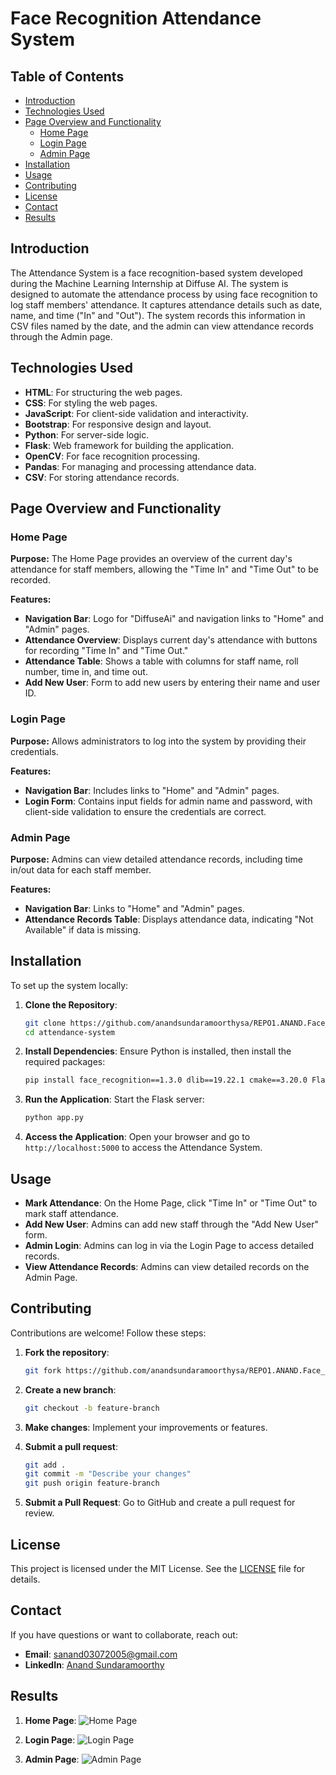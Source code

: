 # Face Recognition Attendance System

## Table of Contents
- [Introduction](#introduction)
- [Technologies Used](#technologies-used)
- [Page Overview and Functionality](#page-overview-and-functionality)
  - [Home Page](#home-page)
  - [Login Page](#login-page)
  - [Admin Page](#admin-page)
- [Installation](#installation)
- [Usage](#usage)
- [Contributing](#contributing)
- [License](#license)
- [Contact](#contact)
- [Results](#results)

## Introduction
The Attendance System is a face recognition-based system developed during the Machine Learning Internship at Diffuse AI. The system is designed to automate the attendance process by using face recognition to log staff members' attendance. It captures attendance details such as date, name, and time ("In" and "Out"). The system records this information in CSV files named by the date, and the admin can view attendance records through the Admin page.

## Technologies Used
- **HTML**: For structuring the web pages.
- **CSS**: For styling the web pages.
- **JavaScript**: For client-side validation and interactivity.
- **Bootstrap**: For responsive design and layout.
- **Python**: For server-side logic.
- **Flask**: Web framework for building the application.
- **OpenCV**: For face recognition processing.
- **Pandas**: For managing and processing attendance data.
- **CSV**: For storing attendance records.

## Page Overview and Functionality

### Home Page
**Purpose:** The Home Page provides an overview of the current day's attendance for staff members, allowing the "Time In" and "Time Out" to be recorded.

**Features:**
- **Navigation Bar**: Logo for "DiffuseAi" and navigation links to "Home" and "Admin" pages.
- **Attendance Overview**: Displays current day's attendance with buttons for recording "Time In" and "Time Out."
- **Attendance Table**: Shows a table with columns for staff name, roll number, time in, and time out.
- **Add New User**: Form to add new users by entering their name and user ID.

### Login Page
**Purpose:** Allows administrators to log into the system by providing their credentials.

**Features:**
- **Navigation Bar**: Includes links to "Home" and "Admin" pages.
- **Login Form**: Contains input fields for admin name and password, with client-side validation to ensure the credentials are correct.

### Admin Page
**Purpose:** Admins can view detailed attendance records, including time in/out data for each staff member.

**Features:**
- **Navigation Bar**: Links to "Home" and "Admin" pages.
- **Attendance Records Table**: Displays attendance data, indicating "Not Available" if data is missing.

## Installation
To set up the system locally:

1. **Clone the Repository**:
   ```bash
   git clone https://github.com/anandsundaramoorthysa/REPO1.ANAND.Face_Dec_Rec.git
   cd attendance-system
   ```

2. **Install Dependencies**:
   Ensure Python is installed, then install the required packages:
   ```bash
   pip install face_recognition==1.3.0 dlib==19.22.1 cmake==3.20.0 Flask==2.3.2 OpenCV==4.7.0 NumPy==1.25.2 Pandas==2.0.3 scikit-learn==1.3.0 joblib==1.3.2 Werkzeug==2.3.4 Jinja2==3.1.2
   ```

3. **Run the Application**:
   Start the Flask server:
   ```bash
   python app.py
   ```

4. **Access the Application**:
   Open your browser and go to `http://localhost:5000` to access the Attendance System.

## Usage
- **Mark Attendance**: On the Home Page, click "Time In" or "Time Out" to mark staff attendance.
- **Add New User**: Admins can add new staff through the "Add New User" form.
- **Admin Login**: Admins can log in via the Login Page to access detailed records.
- **View Attendance Records**: Admins can view detailed records on the Admin Page.

## Contributing
Contributions are welcome! Follow these steps:

1. **Fork the repository**:
   ```bash
   git fork https://github.com/anandsundaramoorthysa/REPO1.ANAND.Face_Dec_Rec.git
   ```

2. **Create a new branch**:
   ```bash
   git checkout -b feature-branch
   ```

3. **Make changes**: Implement your improvements or features.

4. **Submit a pull request**:
   ```bash
   git add .
   git commit -m "Describe your changes"
   git push origin feature-branch
   ```

5. **Submit a Pull Request**: Go to GitHub and create a pull request for review.

## License
This project is licensed under the MIT License. See the [LICENSE](LICENSE) file for details.

## Contact
If you have questions or want to collaborate, reach out:

- **Email**: [sanand03072005@gmail.com](mailto:sanand03072005@gmail.com?subject=Inquiry%20About%20Attendance%20using%20Face%20Recognition%20Project&body=Hi%20Anand,%0A%0AI'm%20interested%20in%20learning%20more%20about%20the%20Attendance%20using%20Face%20Recognition%20Projects%20you%20developed%20during%20your%20Machine%20Learning%20Internship%20at%20Diffuse%20AI.%20I%20have%20some%20questions%20and%20would%20like%20to%20discuss%20potential%20collaborations.%0A%0AThank%20you!%0A%0ABest%20regards,%0A[Your%20Name])
- **LinkedIn**: [Anand Sundaramoorthy](https://www.linkedin.com/in/anandsundaramoorthysa/)

## Results
1. **Home Page**:
   ![Home Page](https://github.com/anandsundaramoorthysa/REPO1.ANAND.Face_Dec_Rec/blob/main/1.Home%20Page.png)

2. **Login Page**:
   ![Login Page](https://github.com/anandsundaramoorthysa/REPO1.ANAND.Face_Dec_Rec/blob/main/2.Login%20Page%20for%20Admin%20page.png)

3. **Admin Page**:
   ![Admin Page](https://github.com/anandsundaramoorthysa/REPO1.ANAND.Face_Dec_Rec/blob/main/3.Admin%20Page.png)
